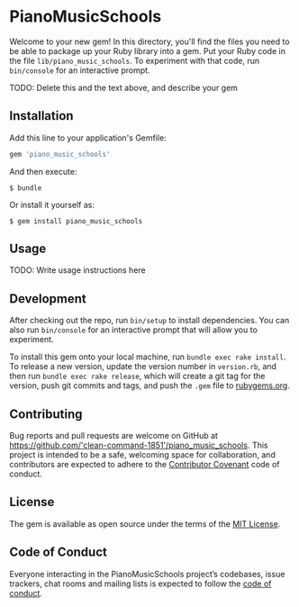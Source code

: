 # PianoMusicSchools

Welcome to your new gem! In this directory, you'll find the files you need to be able to package up your Ruby library into a gem. Put your Ruby code in the file `lib/piano_music_schools`. To experiment with that code, run `bin/console` for an interactive prompt.

TODO: Delete this and the text above, and describe your gem

## Installation

Add this line to your application's Gemfile:

```ruby
gem 'piano_music_schools'
```

And then execute:

    $ bundle

Or install it yourself as:

    $ gem install piano_music_schools

## Usage

TODO: Write usage instructions here

## Development

After checking out the repo, run `bin/setup` to install dependencies. You can also run `bin/console` for an interactive prompt that will allow you to experiment.

To install this gem onto your local machine, run `bundle exec rake install`. To release a new version, update the version number in `version.rb`, and then run `bundle exec rake release`, which will create a git tag for the version, push git commits and tags, and push the `.gem` file to [rubygems.org](https://rubygems.org).

## Contributing

Bug reports and pull requests are welcome on GitHub at https://github.com/'clean-command-1851'/piano_music_schools. This project is intended to be a safe, welcoming space for collaboration, and contributors are expected to adhere to the [Contributor Covenant](http://contributor-covenant.org) code of conduct.

## License

The gem is available as open source under the terms of the [MIT License](https://opensource.org/licenses/MIT).

## Code of Conduct

Everyone interacting in the PianoMusicSchools project’s codebases, issue trackers, chat rooms and mailing lists is expected to follow the [code of conduct](https://github.com/'clean-command-1851'/piano_music_schools/blob/master/CODE_OF_CONDUCT.md).

